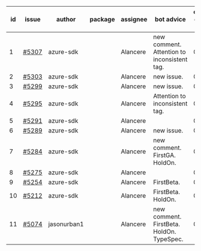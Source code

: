 | id | issue | author | package | assignee | bot advice | created date of issue | target release date | date from target |
| ------ | ------ | ------ | ------ | ------ | ------ | ------ | ------ | :-----: |
| 1 | [#5307](https://github.com/Azure/sdk-release-request/issues/5307) | azure-sdk |  | Alancere | new comment. Attention to inconsistent tag. | 06-27 | 07-26 |  |
| 2 | [#5303](https://github.com/Azure/sdk-release-request/issues/5303) | azure-sdk |  | Alancere | new issue. | 06-27 | 07-25 |  |
| 3 | [#5299](https://github.com/Azure/sdk-release-request/issues/5299) | azure-sdk |  | Alancere | new issue. | 06-26 | 07-26 |  |
| 4 | [#5295](https://github.com/Azure/sdk-release-request/issues/5295) | azure-sdk |  | Alancere | Attention to inconsistent tag. | 06-25 | 07-26 |  |
| 5 | [#5291](https://github.com/Azure/sdk-release-request/issues/5291) | azure-sdk |  | Alancere |  | 06-25 | 07-25 |  |
| 6 | [#5289](https://github.com/Azure/sdk-release-request/issues/5289) | azure-sdk |  | Alancere | new issue. | 06-25 | 07-25 |  |
| 7 | [#5284](https://github.com/Azure/sdk-release-request/issues/5284) | azure-sdk |  | Alancere | new comment. FirstGA. HoldOn. | 06-21 | 06-28 |  |
| 8 | [#5275](https://github.com/Azure/sdk-release-request/issues/5275) | azure-sdk |  | Alancere |  | 06-14 | 07-26 |  |
| 9 | [#5254](https://github.com/Azure/sdk-release-request/issues/5254) | azure-sdk |  | Alancere | FirstBeta. | 06-05 | 06-21 |  |
| 10 | [#5212](https://github.com/Azure/sdk-release-request/issues/5212) | azure-sdk |  | Alancere | FirstBeta. HoldOn. | 05-21 | 06-21 |  |
| 11 | [#5074](https://github.com/Azure/sdk-release-request/issues/5074) | jasonurban1 |  | Alancere | new comment. FirstBeta. HoldOn. TypeSpec. | 03-22 | 05-24 |  |

